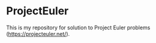 # ProjectEuler
This is my repository for solution to Project Euler problems (https://projecteuler.net/).

